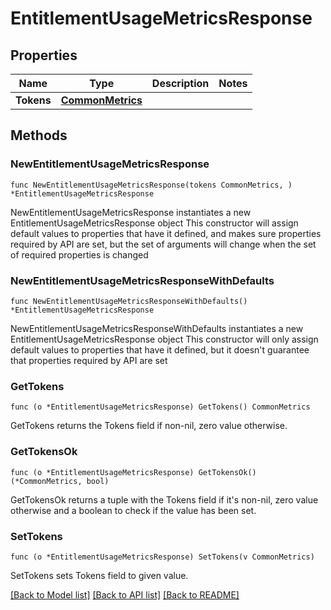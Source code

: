 # EntitlementUsageMetricsResponse

## Properties

Name | Type | Description | Notes
------------ | ------------- | ------------- | -------------
**Tokens** | [**CommonMetrics**](CommonMetrics.md) |  | 

## Methods

### NewEntitlementUsageMetricsResponse

`func NewEntitlementUsageMetricsResponse(tokens CommonMetrics, ) *EntitlementUsageMetricsResponse`

NewEntitlementUsageMetricsResponse instantiates a new EntitlementUsageMetricsResponse object
This constructor will assign default values to properties that have it defined,
and makes sure properties required by API are set, but the set of arguments
will change when the set of required properties is changed

### NewEntitlementUsageMetricsResponseWithDefaults

`func NewEntitlementUsageMetricsResponseWithDefaults() *EntitlementUsageMetricsResponse`

NewEntitlementUsageMetricsResponseWithDefaults instantiates a new EntitlementUsageMetricsResponse object
This constructor will only assign default values to properties that have it defined,
but it doesn't guarantee that properties required by API are set

### GetTokens

`func (o *EntitlementUsageMetricsResponse) GetTokens() CommonMetrics`

GetTokens returns the Tokens field if non-nil, zero value otherwise.

### GetTokensOk

`func (o *EntitlementUsageMetricsResponse) GetTokensOk() (*CommonMetrics, bool)`

GetTokensOk returns a tuple with the Tokens field if it's non-nil, zero value otherwise
and a boolean to check if the value has been set.

### SetTokens

`func (o *EntitlementUsageMetricsResponse) SetTokens(v CommonMetrics)`

SetTokens sets Tokens field to given value.



[[Back to Model list]](../README.md#documentation-for-models) [[Back to API list]](../README.md#documentation-for-api-endpoints) [[Back to README]](../README.md)


